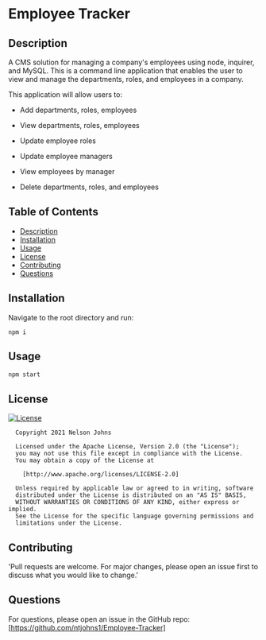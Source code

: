
# Employee Tracker
## Description
A CMS solution for managing a company's employees using node, inquirer, and MySQL. This is a command line application that enables the user to view and manage the departments, roles, and employees in a company. 

This application will allow users to:

  * Add departments, roles, employees

  * View departments, roles, employees

  * Update employee roles

  * Update employee managers

  * View employees by manager

  * Delete departments, roles, and employees

## Table of Contents

- [Description](#description)
- [Installation](#installation)
- [Usage](#usage)
- [License](#license)
- [Contributing](#contributing)
- [Questions](#questions)

## Installation
Navigate to the root directory and run:
```
npm i
```

## Usage
```
npm start
```

## License  
[![License](https://img.shields.io/badge/License-Apache_2.0-blue.svg)](https://opensource.org/licenses/Apache-2.0)


      Copyright 2021 Nelson Johns

      Licensed under the Apache License, Version 2.0 (the "License");
      you may not use this file except in compliance with the License.
      You may obtain a copy of the License at
   
        [http://www.apache.org/licenses/LICENSE-2.0]
   
      Unless required by applicable law or agreed to in writing, software
      distributed under the License is distributed on an "AS IS" BASIS,
      WITHOUT WARRANTIES OR CONDITIONS OF ANY KIND, either express or implied.
      See the License for the specific language governing permissions and
      limitations under the License.
      

## Contributing
'Pull requests are welcome. For major changes, please open an issue first to discuss what you would like to change.'

## Questions
For questions, please open an issue in the GitHub repo: [https://github.com/ntjohns1/Employee-Tracker]